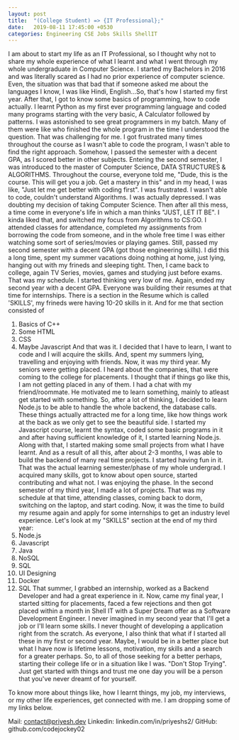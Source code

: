 ```yaml
---
layout: post
title:  "(College Student) => {IT Professional};"
date:   2019-08-11 17:45:00 +0530
categories: Engineering CSE Jobs Skills ShellIT
---
```


I am about to start my life as an IT Professional, so I thought why not to share my whole experience of what I learnt and what I went through my whole undergraduate in Computer Science.
I started my Bachelors in 2016 and was literally scared as I had no prior experience of computer science. Even, the situation was that bad that if someone asked me about the languages I know, I was like Hindi, English...So, that's how I started my first year.
After that, I got to know some basics of programming, how to code actually. I learnt Python as my first ever programming language and coded many programs starting with the very basic, A Calculator followed by patterns. I was astonished to see great programmers in my batch. Many of them were like who finished the whole program in the time I understood the question. That was challenging for me. I got frustrated many times throughout the course as I wasn't able to code the program, I wasn't able to find the right approach.
Somehow, I passed the semester with a decent GPA, as I scored better in other subjects. Entering the second semester, I was introduced to the master of Computer Science, DATA STRUCTURES & ALGORITHMS. Throughout the course, everyone told me, "Dude, this is the course. This will get you a job. Get a mastery in this" and in my head, I was like, "Just let me get better with coding first". I was frustrated. I wasn't able to code, couldn't understand Algorithms. I was actually depressed. I was doubting my decision of taking Computer Science. Then after all this mess, a time come in everyone's life in which a man thinks "JUST, LET IT BE". I kinda liked that, and switched my focus from Algorithms to CS:GO. I attended classes for attendance, completed my assignments from borrowing the code from someone, and in the whole free time I was either watching some sort of series/movies or playing games.
Still, passed my second semester with a decent GPA (got those engineering skills).
I did this a long time, spent my summer vacations doing nothing at home, just lying, hanging out with my frineds and sleeping tight. Then, I came back to college, again TV Series, movies, games and studying just before exams. That was my schedule. I started thinking very low of me.
Again, ended my second year with a decent GPA. Everyone was building their resumes at that time for internships. There is a section in the Resume which is called 'SKILLS', my frineds were having 10-20 skills in it. And for me that section consisted of 
1. Basics of C++
2. Some HTML
3. CSS
4. Maybe Javascript
And that was it. I decided that I have to learn, I want to code and I will acquire the skills.
And, spent my summers lying, travelling and enjoying with friends.
Now, it was my third year. My seniors were getting placed. I heard about the companies, that were coming to the college for placements. I thought that if things go like this, I am not getting placed in any of them. I had a chat with my friend/roommate. He motivated me to learn something, mainly to atleast get started with something.
So, after a lot of thinking, I decided to learn Node.js to be able to handle the whole backend, the database calls. These things actually attracted me for a long time, like how things work at the back as we only get to see the beautiful side.
I started my Javascript course, learnt the syntax, coded some basic programs in it and after having sufficient knowledge of it, I started learning Node.js. Along with that, I started making some small projects from what I have learnt. 
And as a result of all this, after about 2-3 months, I was able to build the backend of many real time projects. I started having fun in it. That was the actual learning semester/phase of my whole undergrad. I acquired many skills, got to know about open source, started contributing and what not. I was enjoying the phase. In the second semester of my third year, I made a lot of projects. That was my schedule at that time, attending classes, coming back to dorm, switching on the laptop, and start coding. Now, it was the time to build my resume again and apply for some internships to get an industry level experience. Let's look at my "SKILLS" section at the end of my third year:
1. Node.js
2. Javascript
3. Java
4. NoSQL
5. SQL
6. UI Designing
7. Docker
8. SQL
That summer, I grabbed an internship, worked as a Backend Developer and had a great experience in it.
Now, came my final year, I started sitting for placements, faced a few rejections and then got placed within a month in Shell IT with a Super Dream offer as a Software Development Engineer.
I never imagined in my second year that I'll get a job or I'll learn some skills. I never thought of developing a application right from the scratch. 
As everyone, I also think that what if I started all these in my first or second year. Maybe, I would be in a better place but what I have now is lifetime lessons, motivation, my skills and a search for a greater perhaps.
So, to all of those seeking for a better perhaps, starting their college life or in a situation like I was. "Don't Stop Trying". Just get started with things and trust me one day you will be a person that you've never dreamt of for yourself.

To know more about things like, how I learnt things, my job, my interviews, or my other life experiences, get connected with me. I am dropping some of my links below.

Mail: contact@priyesh.dev
Linkedin: linkedin.com/in/priyeshs2/
GitHub: github.com/codejockey02

